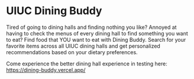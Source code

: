 # UIUC Dining Buddy

Tired of going to dining halls and finding nothing you like? Annoyed at having to check the menus of every dining hall to find something you want to eat? Find food that YOU want to eat with Dining Buddy. Search for your favorite items across all UIUC dining halls and get personalized recommendations based on your dietary preferences.

Come experience the better dining hall experience in testing here: https://dining-buddy.vercel.app/
